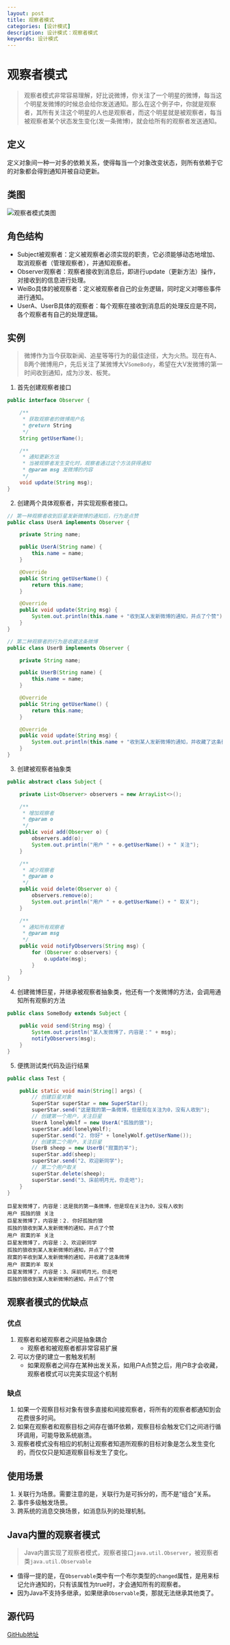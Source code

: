 ```yaml
---
layout: post
title: 观察者模式
categories: [设计模式]
description: 设计模式：观察者模式
keywords: 设计模式
---
```


# 观察者模式
> 观察者模式非常容易理解，好比说微博，你关注了一个明星的微博，每当这个明星发微博的时候总会给你发送通知。那么在这个例子中，你就是观察者，其所有关注这个明星的人也是观察者，而这个明星就是被观察者，每当被观察者某个状态发生变化(发一条微博)，就会给所有的观察者发送通知。

## 定义
定义对象间一种一对多的依赖关系，使得每当一个对象改变状态，则所有依赖于它的对象都会得到通知并被自动更新。

## 类图
![观察者模式类图](https://img-blog.csdnimg.cn/2020011213593948.png?x-oss-process=image/watermark,type_ZmFuZ3poZW5naGVpdGk,shadow_10,text_aHR0cHM6Ly9ibG9nLmNzZG4ubmV0L3FxXzI5NDAxNDkx,size_16,color_FFFFFF,t_70)

## 角色结构
- Subject被观察者：定义被观察者必须实现的职责，它必须能够动态地增加、取消观察者（管理观察者），并通知观察者。
- Observer观察者：观察者接收到消息后，即进行update（更新方法）操作，对接收到的信息进行处理。
- WeiBo具体的被观察者：定义被观察者自己的业务逻辑，同时定义对哪些事件进行通知。
- UserA、UserB具体的观察者：每个观察在接收到消息后的处理反应是不同，各个观察者有自己的处理逻辑。

## 实例
> 微博作为当今获取新闻、追星等等行为的最佳途径，大为火热。现在有A、B两个微博用户，先后关注了某微博大V`SomeBody`，希望在大V发微博的第一时间收到通知，成为沙发、板凳。

1. 首先创建观察者接口
````java
public interface Observer {

    /**
     * 获取观察者的微博用户名
     * @return String
     */
    String getUserName();

    /**
     * 通知更新方法
     * 当被观察者发生变化时，观察者通过这个方法获得通知
     * @param msg 发微博的内容
     */
    void update(String msg);
}
````

2. 创建两个具体观察者，并实现观察者接口。
````java
// 第一种观察者收到巨星发新微博的通知后，行为是点赞
public class UserA implements Observer {

    private String name;

    public UserA(String name) {
        this.name = name;
    }

    @Override
    public String getUserName() {
        return this.name;
    }

    @Override
    public void update(String msg) {
        System.out.println(this.name + "收到某人发新微博的通知，并点了个赞");
    }
}

// 第二种观察者的行为是收藏这条微博
public class UserB implements Observer {

    private String name;

    public UserB(String name) {
        this.name = name;
    }

    @Override
    public String getUserName() {
        return this.name;
    }

    @Override
    public void update(String msg) {
        System.out.println(this.name + "收到某人发新微博的通知，并收藏了这条微博");
    }
}
````

3. 创建被观察者抽象类
````java
public abstract class Subject {

    private List<Observer> observers = new ArrayList<>();

    /**
     * 增加观察者
     * @param o
     */
    public void add(Observer o) {
        observers.add(o);
        System.out.println("用户 " + o.getUserName() + " 关注");
    }

    /**
     * 减少观察者
     * @param o
     */
    public void delete(Observer o) {
        observers.remove(o);
        System.out.println("用户 " + o.getUserName() + " 取关");
    }

    /**
     * 通知所有观察者
     * @param msg
     */
    public void notifyObservers(String msg) {
        for (Observer o:observers) {
            o.update(msg);
        }
    }
}
````

4. 创建微博巨星，并继承被观察者抽象类，他还有一个发微博的方法，会调用通知所有观察的方法
````java
public class SomeBody extends Subject {

    public void send(String msg) {
        System.out.println("某人发微博了，内容是：" + msg);
        notifyObservers(msg);
    }
}
````

5. 便携测试类代码及运行结果
````java
public class Test {

    public static void main(String[] args) {
        // 创建巨星对象
        SuperStar superStar = new SuperStar();
        superStar.send("这是我的第一条微博，但是现在关注为0，没有人收到");
        // 创建第一个用户，关注巨星
        UserA lonelyWolf = new UserA("孤独的狼");
        superStar.add(lonelyWolf);
        superStar.send("2. 你好" + lonelyWolf.getUserName());
        // 创建第二个用户，关注巨星
        UserB sheep = new UserB("寂寞的羊");
        superStar.add(sheep);
        superStar.send("2、欢迎新同学");
        // 第二个用户取关
        superStar.delete(sheep);
        superStar.send("3、床前明月光，你走吧");
    }
}
````
```$xslt
巨星发微博了，内容是：这是我的第一条微博，但是现在关注为0，没有人收到
用户 孤独的狼 关注
巨星发微博了，内容是：2. 你好孤独的狼
孤独的狼收到某人发新微博的通知，并点了个赞
用户 寂寞的羊 关注
巨星发微博了，内容是：2、欢迎新同学
孤独的狼收到某人发新微博的通知，并点了个赞
寂寞的羊收到某人发新微博的通知，并收藏了这条微博
用户 寂寞的羊 取关
巨星发微博了，内容是：3、床前明月光，你走吧
孤独的狼收到某人发新微博的通知，并点了个赞
```

## 观察者模式的优缺点
### 优点
1. 观察者和被观察者之间是抽象耦合
    - 观察者和被观察者都非常容易扩展
2. 可以方便的建立一套触发机制
    - 如果观察者之间存在某种出发关系，如用户A点赞之后，用户B才会收藏，观察者模式可以完美实现这个机制
   
### 缺点
1. 如果一个观察目标对象有很多直接和间接观察者，将所有的观察者都通知到会花费很多时间。 
2. 如果在观察者和观察目标之间存在循环依赖，观察目标会触发它们之间进行循环调用，可能导致系统崩溃。 
3. 观察者模式没有相应的机制让观察者知道所观察的目标对象是怎么发生变化的，而仅仅只是知道观察目标发生了变化。

## 使用场景
1. 关联行为场景。需要注意的是，关联行为是可拆分的，而不是“组合”关系。
2. 事件多级触发场景。
3. 跨系统的消息交换场景，如消息队列的处理机制。

## Java内置的观察者模式
> Java内置实现了观察者模式，观察者接口`java.util.Observer`，被观察者类`java.util.Observable`<br>
- 值得一提的是，在`Observable`类中有一个布尔类型的`changed`属性，是用来标记允许通知的，只有该属性为true时，才会通知所有的观察者。
- 因为Java不支持多继承，如果继承`Observable`类，那就无法继承其他类了。

## 源代码
[GitHub地址](https://github.com/Planeswalker23/all-in-one/tree/master/source-code/design-patterns/src/main/java/org/planeswalker/src/main/java/org/planeswalker/observer) 